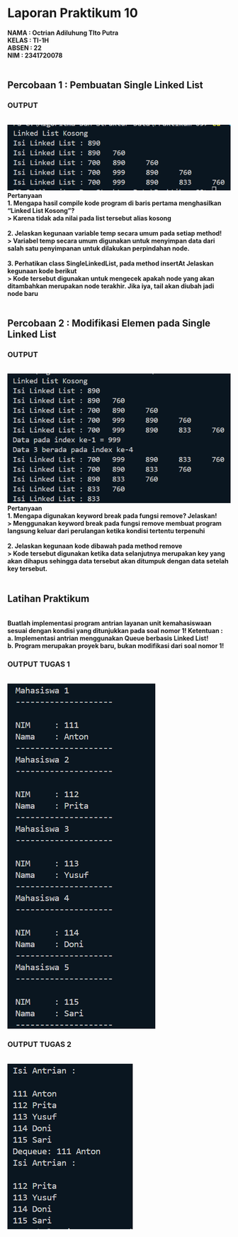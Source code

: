 # Laporan Praktikum 10
<b>NAMA : Octrian Adiluhung TIto Putra<b><br>
<b>KELAS : TI-1H<b><br>
<b>ABSEN : 22<b><br>
<b>NIM : 2341720078<b><br>
<br>

## Percobaan 1 : Pembuatan Single Linked List
### OUTPUT
<br>
<img src="1.1.png">
<br>
Pertanyaan
<br>
1. Mengapa hasil compile kode program di baris pertama menghasilkan “Linked List Kosong”?<br>
> Karena tidak ada nilai pada list tersebut alias kosong
<br><br>
2. Jelaskan kegunaan variable temp secara umum pada setiap method!<br>
> Variabel temp secara umum digunakan untuk menyimpan data dari salah satu penyimpanan untuk dilakukan perpindahan node.
<br><br>
3. Perhatikan class SingleLinkedList, pada method insertAt Jelaskan kegunaan kode berikut <br>
> Kode tersebut digunakan untuk mengecek apakah node yang akan ditambahkan merupakan node terakhir. Jika iya, tail akan diubah jadi node baru
<br><br>

## Percobaan 2 : Modifikasi Elemen pada Single Linked List
### OUTPUT
<br>
<img src="2.1.png">
<br>
Pertanyaan
<br>
1. Mengapa digunakan keyword break pada fungsi remove? Jelaskan! <br>
> Menggunakan keyword break pada fungsi remove membuat program langsung keluar dari perulangan ketika kondisi tertentu terpenuhi
<br><br>
2. Jelaskan kegunaan kode dibawah pada method remove <br>
> Kode tersebut digunakan ketika data selanjutnya merupakan key yang akan dihapus sehingga data tersebut akan ditumpuk dengan data setelah key tersebut.
<br><br>

## Latihan Praktikum
<br>
Buatlah implementasi program antrian layanan unit kemahasiswaan sesuai dengan kondisi yang ditunjukkan pada soal nomor 1! Ketentuan : <br>
a. Implementasi antrian menggunakan Queue berbasis Linked List!<br>
b. Program merupakan proyek baru, bukan modifikasi dari soal nomor 1!<br>

### OUTPUT TUGAS 1
<br>
<img src="tugas1.png">
<br>

### OUTPUT TUGAS 2
<br>
<img src="tugas2.png">
<br>

